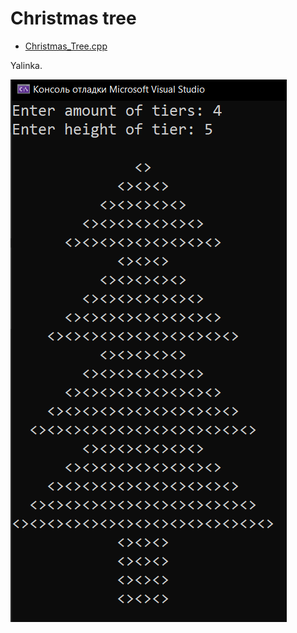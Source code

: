 # Christmas tree
* [Christmas_Tree.cpp](Christmas_Tree.cpp)
<p>Yalinka.</p>
<img src="/images/Christmas_Tree.png">
